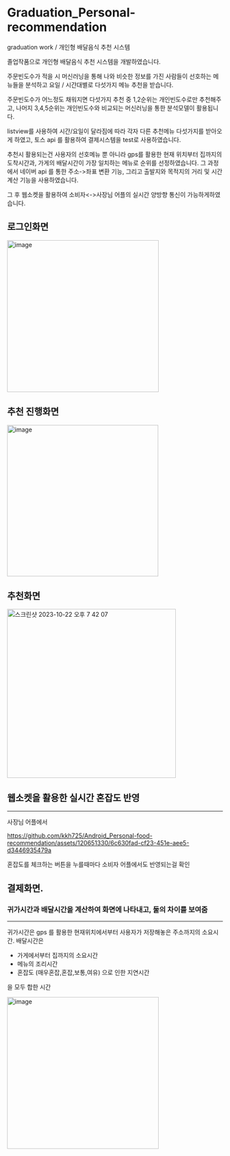 
# Graduation_Personal-recommendation

graduation work / 개인형 배달음식 추천 시스템

졸업작품으로 개인형 배달음식 추천 시스템을 개발하였습니다.

주문빈도수가 적을 시 머신러닝을 통해 나와 비슷한 정보를 가진 사람들이 선호하는 메뉴들을 분석하고
요일 / 시간대별로 다섯가지 메뉴 추천을 받습니다.

주문빈도수가 어느정도 채워지면 다섯가지 추천 중 1,2순위는 개인빈도수로만 추천해주고,
나머지 3,4,5순위는 개인빈도수와 비교되는 머신러닝을 통한 분석모델이 활용됩니다.

listview를 사용하여 시간/요일이 달라짐에 따라 각자 다른 추천메뉴 다섯가지를 받아오게 하였고,
토스 api 를 활용하여 결제시스템을 test로 사용하였습니다.

추천시 활용되는건 사용자의 선호메뉴 뿐 아니라 gps를 활용한 현재 위치부터 집까지의 도착시간과,
가게의 배달시간이 가장 일치하는 메뉴로 순위를 선정하였습니다. 그 과정에서 네이버 api 를 통한 주소->좌표 변환 기능, 그리고 출발지와 목적지의 거리 및 시간 계산 기능을 사용하였습니다.

그 후 웹소켓을 활용하여 소비자<->사장님 어플의 실시간 양방향 통신이 가능하게하였습니다.

## 로그인화면
<img width="354" alt="image" src="https://github.com/kkh725/Android_Personal-food-recommendation/assets/120651330/b940668f-cffe-4703-8e45-dc37c9a0d16e">

## 추천 진행화면
<img width="353" alt="image" src="https://github.com/kkh725/Android_Personal-food-recommendation/assets/120651330/24726aaa-5fd3-471e-8e6e-78e2f8c06a64">

## 추천화면 
<img width="394" alt="스크린샷 2023-10-22 오후 7 42 07" src="https://github.com/kkh725/Android_Personal-food-recommendation/assets/120651330/f752529f-affd-4790-86ff-04f9d02e46d3">

## 웹소켓을 활용한 실시간 혼잡도 반영 
----------
사장님 어플에서 

https://github.com/kkh725/Android_Personal-food-recommendation/assets/120651330/6c630fad-cf23-451e-aee5-d3446935479a

혼잡도를 체크하는 버튼을 누를때마다 소비자 어플에서도 반영되는걸 확인


## 결제화면.
### 귀가시간과 배달시간을 계산하여 화면에 나타내고, 둘의 차이를 보여줌
---------

귀가시간은 gps 를 활용한 현재위치에서부터 사용자가 저장해놓은 주소까지의 소요시간.
배달시간은
- 가게에서부터 집까지의 소요시간
- 메뉴의 조리시간
- 혼잡도 (매우혼잡,혼잡,보통,여유) 으로 인한 지연시간
  
을 모두 합한 시간

<img width="354" alt="image" src="https://github.com/kkh725/Android_Personal-food-recommendation/assets/120651330/c36b62fa-e586-42af-b94b-806add0a7ef2">









